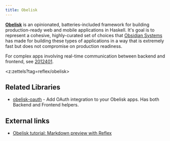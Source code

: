 ```yaml
---
title: Obelisk
---
```


[**Obelisk**](https://github.com/obsidiansystems/obelisk) is an opinionated, batteries-included framework for building production-ready web and mobile applications in Haskell. It's goal is to represent a cohesive, highly-curated set of choices that [Obsidian Systems](https://obsidian.systems/) has made for building these types of applications in a way that is extremely fast but does not compromise on production readiness.

For complex apps involving real-time communication between backend and frontend, see [2012401](z://rhyolite).

<z:zettels?tag=reflex/obelisk>

## Related Libraries

* [obelisk-oauth](https://github.com/obsidiansystems/obelisk-oauth) - Add OAuth integration to your Obelisk apps. Has both Backend and Frontend helpers. 

## External links

- [Obelisk tutorial: Markdown preview with Reflex](https://www.srid.ca/fa9766e6.html)

